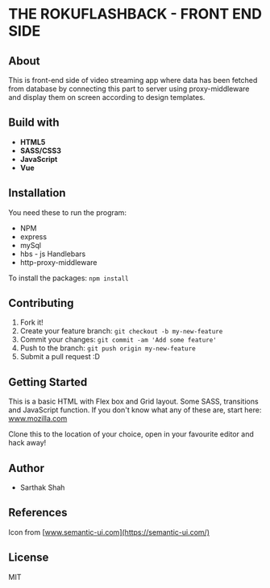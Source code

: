 # THE ROKUFLASHBACK - FRONT END SIDE 

## About
This is front-end side of video streaming app where data has been fetched from database by connecting this part to server using proxy-middleware and display them on screen according to design templates.

## Build with 
* **HTML5**
* **SASS/CSS3**
* **JavaScript**
* **Vue**

## Installation 
You need these to run the program:

* NPM
* express
* mySql
* hbs - js Handlebars
* http-proxy-middleware

To install the packages: `npm install`

## Contributing 

1. Fork it!
2. Create your feature branch: `git checkout -b my-new-feature`
3. Commit your changes: `git commit -am 'Add some feature'`
4. Push to the branch: `git push origin my-new-feature`
5. Submit a pull request :D

## Getting Started
This is a basic HTML with Flex box and Grid layout. Some SASS, transitions and JavaScript function.
If you don't know what any of these are, start here: www.mozilla.com

Clone this to the location of your choice, open in your favourite editor and hack away!

## Author
* Sarthak Shah

## References 

Icon from [www.semantic-ui.com](https://semantic-ui.com/)

## License
MIT
